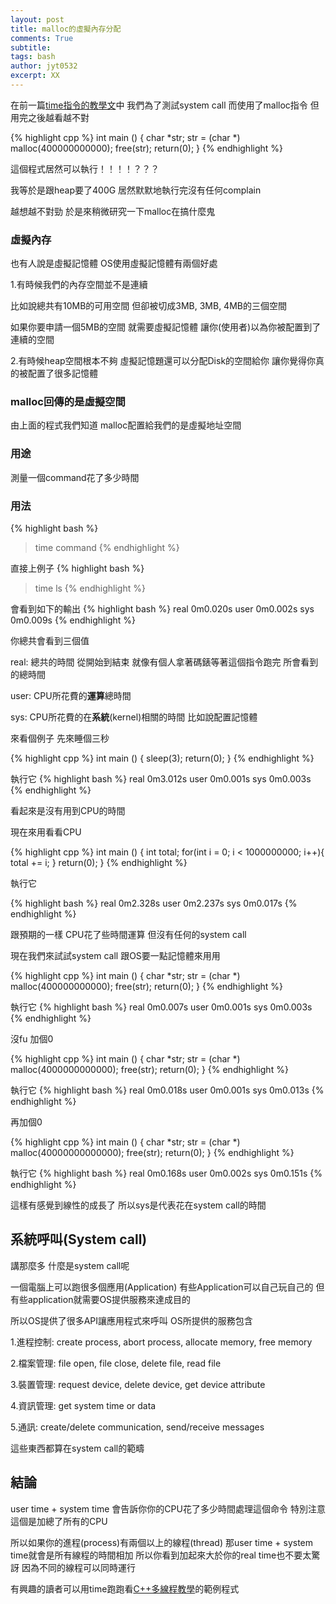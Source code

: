 ```yaml
---
layout: post
title: malloc的虛擬內存分配
comments: True 
subtitle: 
tags: bash
author: jyt0532
excerpt: XX
---
```


在前一篇[time指令的教學文](/2018/06/01/time-command/)中 我們為了測試system call 
而使用了malloc指令 但用完之後越看越不對

{% highlight cpp %}
int main () {
   char *str;
   str = (char *) malloc(400000000000);
   free(str);
   return(0);
}
{% endhighlight %}

這個程式居然可以執行！！！！？？？

我等於是跟heap要了400G 居然默默地執行完沒有任何complain

越想越不對勁 於是來稍微研究一下malloc在搞什麼鬼

### 虛擬內存

也有人說是虛擬記憶體 OS使用虛擬記憶體有兩個好處

1.有時候我們的內存空間並不是連續 

比如說總共有10MB的可用空間 但卻被切成3MB, 3MB, 4MB的三個空間

如果你要申請一個5MB的空間 就需要虛擬記憶體 讓你(使用者)以為你被配置到了連續的空間

2.有時候heap空間根本不夠 虛擬記憶題還可以分配Disk的空間給你 讓你覺得你真的被配置了很多記憶體


### malloc回傳的是虛擬空間

由上面的程式我們知道 malloc配置給我們的是虛擬地址空間 


### 用途

測量一個command花了多少時間

### 用法 
{% highlight bash %}
> time command
{% endhighlight %}

直接上例子
{% highlight bash %}
> time ls
{% endhighlight %}

會看到如下的輸出
{% highlight bash %}
real	0m0.020s
user	0m0.002s
sys	0m0.009s
{% endhighlight %}

你總共會看到三個值 

real: 總共的時間 從開始到結束 就像有個人拿著碼錶等著這個指令跑完 所會看到的總時間

user: CPU所花費的**運算**總時間

sys: CPU所花費的在**系統**(kernel)相關的時間 比如說配置記憶體

來看個例子 先來睡個三秒

{% highlight cpp %}
int main () {
   sleep(3);
   return(0);
}
{% endhighlight %}

執行它
{% highlight bash %}
real	0m3.012s
user	0m0.001s
sys	0m0.003s
{% endhighlight %}

看起來是沒有用到CPU的時間 

現在來用看看CPU

{% highlight cpp %}
int main () {
   int total;
   for(int i = 0; i < 1000000000; i++){
     total += i;
   }
   return(0);
}
{% endhighlight %}

執行它

{% highlight bash %}
real    0m2.328s
user    0m2.237s
sys     0m0.017s
{% endhighlight %}

跟預期的一樣 CPU花了些時間運算 但沒有任何的system call

現在我們來試試system call 跟OS要一點記憶體來用用

{% highlight cpp %}
int main () {
   char *str;
   str = (char *) malloc(400000000000);
   free(str);
   return(0);
}
{% endhighlight %}

執行它
{% highlight bash %}
real    0m0.007s
user    0m0.001s
sys     0m0.003s
{% endhighlight %}

沒fu 加個0

{% highlight cpp %}
int main () {
   char *str;
   str = (char *) malloc(4000000000000);
   free(str);
   return(0);
}
{% endhighlight %}

執行它
{% highlight bash %}
real    0m0.018s
user    0m0.001s
sys     0m0.013s
{% endhighlight %}

再加個0

{% highlight cpp %}
int main () {
   char *str;
   str = (char *) malloc(40000000000000);
   free(str);
   return(0);
}
{% endhighlight %}

執行它
{% highlight bash %}
real    0m0.168s
user    0m0.002s
sys     0m0.151s
{% endhighlight %}

這樣有感覺到線性的成長了 所以sys是代表花在system call的時間

## 系統呼叫(System call)

講那麼多 什麼是system call呢

一個電腦上可以跑很多個應用(Application) 有些Application可以自己玩自己的 但有些application就需要OS提供服務來達成目的 

所以OS提供了很多API讓應用程式來呼叫 OS所提供的服務包含

1.進程控制: create process, abort process, allocate memory, free memory

2.檔案管理: file open, file close, delete file, read file

3.裝置管理: request device, delete device, get device attribute

4.資訊管理: get system time or data

5.通訊: create/delete communication, send/receive messages

這些東西都算在system call的範疇


## 結論

user time + system time 會告訴你你的CPU花了多少時間處理這個命令 特別注意這個是加總了所有的CPU

所以如果你的進程(process)有兩個以上的線程(thread) 那user time + system time就會是所有線程的時間相加 所以你看到加起來大於你的real time也不要太驚訝 因為不同的線程可以同時運行

有興趣的讀者可以用time跑跑看[C++多線程教學](/2016/12/23/c++-multi-thread-p1/)的範例程式

